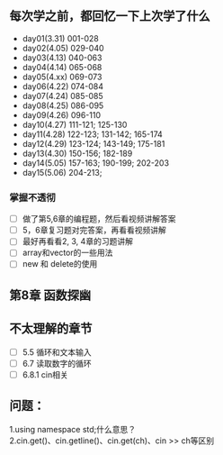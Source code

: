 ## 每次学之前，都回忆一下上次学了什么
- day01(3.31) 001-028
- day02(4.05) 029-040
- day03(4.13) 040-063
- day04(4.14) 065-068
- day05(4.xx) 069-073
- day06(4.22) 074-084
- day07(4.24) 085-085
- day08(4.25) 086-095
- day09(4.26) 096-110
- day10(4.27) 111-121; 125-130
- day11(4.28) 122-123; 131-142; 165-174
- day12(4.29) 123-124; 143-149; 175-181
- day13(4.30) 150-156; 182-189
- day14(5.05) 157-163; 190-199; 202-203
- day15(5.06) 204-213;

### 掌握不透彻
- [ ] 做了第5,6章的编程题，然后看视频讲解答案
- [ ] 5，6章复习题对完答案，再看看视频讲解
- [ ] 最好再看看2, 3, 4章的习题讲解
- [ ] array和vector的一些用法
- [ ] new 和 delete的使用
## 第8章 函数探幽

## 不太理解的章节
- [ ] 5.5 循环和文本输入
- [ ] 6.7 读取数字的循环
- [ ] 6.8.1 cin相关

## 问题：
1.using namespace std;什么意思？  
2.cin.get()、cin.getline()、cin.get(ch)、cin >> ch等区别





